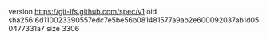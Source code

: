 version https://git-lfs.github.com/spec/v1
oid sha256:6d110023390557edc7e5be56b081481577a9ab2e600092037ab1d050477331a7
size 3306
